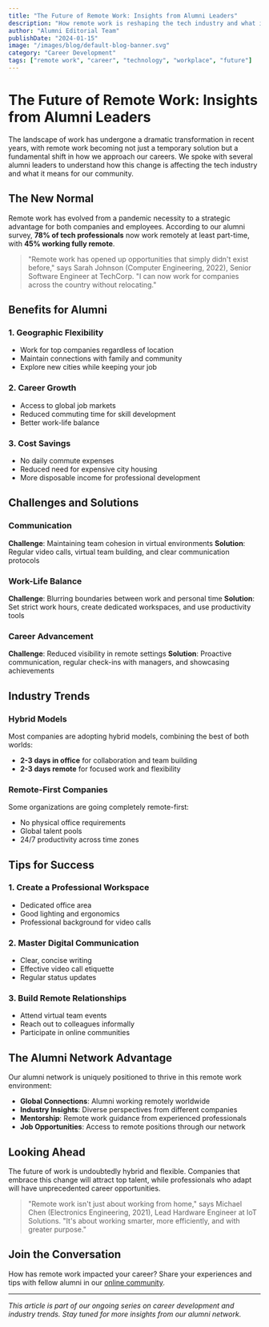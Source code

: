 ```yaml
---
title: "The Future of Remote Work: Insights from Alumni Leaders"
description: "How remote work is reshaping the tech industry and what it means for our alumni community"
author: "Alumni Editorial Team"
publishDate: "2024-01-15"
image: "/images/blog/default-blog-banner.svg"
category: "Career Development"
tags: ["remote work", "career", "technology", "workplace", "future"]
---
```


# The Future of Remote Work: Insights from Alumni Leaders

The landscape of work has undergone a dramatic transformation in recent years, with remote work becoming not just a temporary solution but a fundamental shift in how we approach our careers. We spoke with several alumni leaders to understand how this change is affecting the tech industry and what it means for our community.

## The New Normal

Remote work has evolved from a pandemic necessity to a strategic advantage for both companies and employees. According to our alumni survey, **78% of tech professionals** now work remotely at least part-time, with **45% working fully remote**.

> "Remote work has opened up opportunities that simply didn't exist before," says Sarah Johnson (Computer Engineering, 2022), Senior Software Engineer at TechCorp. "I can now work for companies across the country without relocating."

## Benefits for Alumni

### 1. **Geographic Flexibility**
- Work for top companies regardless of location
- Maintain connections with family and community
- Explore new cities while keeping your job

### 2. **Career Growth**
- Access to global job markets
- Reduced commuting time for skill development
- Better work-life balance

### 3. **Cost Savings**
- No daily commute expenses
- Reduced need for expensive city housing
- More disposable income for professional development

## Challenges and Solutions

### Communication
**Challenge**: Maintaining team cohesion in virtual environments
**Solution**: Regular video calls, virtual team building, and clear communication protocols

### Work-Life Balance
**Challenge**: Blurring boundaries between work and personal time
**Solution**: Set strict work hours, create dedicated workspaces, and use productivity tools

### Career Advancement
**Challenge**: Reduced visibility in remote settings
**Solution**: Proactive communication, regular check-ins with managers, and showcasing achievements

## Industry Trends

### Hybrid Models
Most companies are adopting hybrid models, combining the best of both worlds:
- **2-3 days in office** for collaboration and team building
- **2-3 days remote** for focused work and flexibility

### Remote-First Companies
Some organizations are going completely remote-first:
- No physical office requirements
- Global talent pools
- 24/7 productivity across time zones

## Tips for Success

### 1. **Create a Professional Workspace**
- Dedicated office area
- Good lighting and ergonomics
- Professional background for video calls

### 2. **Master Digital Communication**
- Clear, concise writing
- Effective video call etiquette
- Regular status updates

### 3. **Build Remote Relationships**
- Attend virtual team events
- Reach out to colleagues informally
- Participate in online communities

## The Alumni Network Advantage

Our alumni network is uniquely positioned to thrive in this remote work environment:

- **Global Connections**: Alumni working remotely worldwide
- **Industry Insights**: Diverse perspectives from different companies
- **Mentorship**: Remote work guidance from experienced professionals
- **Job Opportunities**: Access to remote positions through our network

## Looking Ahead

The future of work is undoubtedly hybrid and flexible. Companies that embrace this change will attract top talent, while professionals who adapt will have unprecedented career opportunities.

> "Remote work isn't just about working from home," says Michael Chen (Electronics Engineering, 2021), Lead Hardware Engineer at IoT Solutions. "It's about working smarter, more efficiently, and with greater purpose."

## Join the Conversation

How has remote work impacted your career? Share your experiences and tips with fellow alumni in our [online community](https://community.alumni.example.com).

---

*This article is part of our ongoing series on career development and industry trends. Stay tuned for more insights from our alumni network.*
